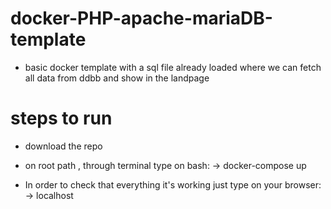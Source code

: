 # docker-PHP-apache-mariaDB-template

  - basic docker template with a sql file already loaded where we can fetch all data from ddbb and show in the landpage


# steps to run

  - download the repo
  - on root path , through terminal type on bash:
    -> docker-compose up

  - In order to check that everything it's working just type on your browser: 
    -> localhost
